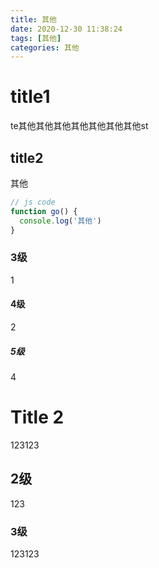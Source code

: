 ```yaml
---
title: 其他
date: 2020-12-30 11:38:24
tags: [其他]
categories: 其他
---
```


# title1

te其他其他其他其他其他其他其他st

## title2

其他

```js
// js code
function go() {
  console.log('其他')
}
```

### 3级

1

#### 4级

2

##### 5级

4

# Title 2

123123

## 2级

123

### 3级


123123